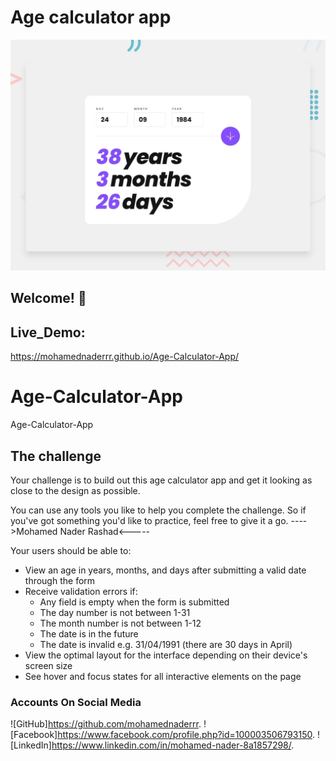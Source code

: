 # Age calculator app

![Design preview for the Age calculator app coding challenge](./design/desktop-preview.jpg)

## Welcome! 👋

## Live_Demo:
https://mohamednaderrr.github.io/Age-Calculator-App/

# Age-Calculator-App
Age-Calculator-App

## The challenge

Your challenge is to build out this age calculator app and get it looking as close to the design as possible.

You can use any tools you like to help you complete the challenge. So if you've got something you'd like to practice, feel free to give it a go.
---->Mohamed Nader Rashad<-----

Your users should be able to: 

- View an age in years, months, and days after submitting a valid date through the form
- Receive validation errors if:
  - Any field is empty when the form is submitted
  - The day number is not between 1-31
  - The month number is not between 1-12
  - The date is in the future
  - The date is invalid e.g. 31/04/1991 (there are 30 days in April)
- View the optimal layout for the interface depending on their device's screen size
- See hover and focus states for all interactive elements on the page

### Accounts On Social Media
![GitHub]https://github.com/mohamednaderrr.
![Facebook]https://www.facebook.com/profile.php?id=100003506793150.
![LinkedIn]https://www.linkedin.com/in/mohamed-nader-8a1857298/.

















